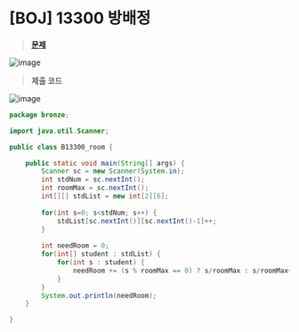 # [BOJ] 13300 방배정
> **[문제](https://www.acmicpc.net/problem/13300)**
> 
![image](https://user-images.githubusercontent.com/80896077/174941349-84105922-1b38-44b4-b88e-9495980bae43.png)

> **제출 코드**
> 
![image](https://user-images.githubusercontent.com/80896077/174941362-632e5ce3-2819-428a-b73f-0b6e6fcca081.png)

```java
package bronze;

import java.util.Scanner;

public class B13300_room {

	public static void main(String[] args) {
		Scanner sc = new Scanner(System.in);
		int stdNum = sc.nextInt();
		int roomMax = sc.nextInt();
		int[][] stdList = new int[2][6];
		
		for(int s=0; s<stdNum; s++) {
			stdList[sc.nextInt()][sc.nextInt()-1]++;
		}
		
		int needRoom = 0;
		for(int[] student : stdList) {
			for(int s : student) {
				needRoom += (s % roomMax == 0) ? s/roomMax : s/roomMax+1;
			}
		}
		System.out.println(needRoom);
	}

}
```
